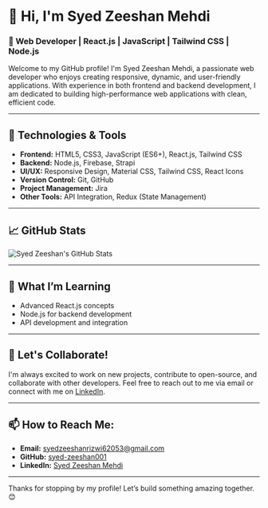 # 👋 Hi, I'm Syed Zeeshan Mehdi

### 🚀 Web Developer | React.js | JavaScript | Tailwind CSS | Node.js

Welcome to my GitHub profile! I'm Syed Zeeshan Mehdi, a passionate web developer who enjoys creating responsive, dynamic, and user-friendly applications. With experience in both frontend and backend development, I am dedicated to building high-performance web applications with clean, efficient code.

---

## 🔧 Technologies & Tools

- **Frontend:** HTML5, CSS3, JavaScript (ES6+), React.js, Tailwind CSS
- **Backend:** Node.js, Firebase, Strapi
- **UI/UX:** Responsive Design, Material CSS, Tailwind CSS, React Icons
- **Version Control:** Git, GitHub
- **Project Management:** Jira
- **Other Tools:** API Integration, Redux (State Management)

---

## 📈 GitHub Stats

![Syed Zeeshan's GitHub Stats](https://github-readme-stats.vercel.app/api?username=syed-zeeshan001&show_icons=true&theme=radical)

---

## 🌱 What I’m Learning

- Advanced React.js concepts
- Node.js for backend development
- API development and integration

---

## 🤝 Let's Collaborate!

I'm always excited to work on new projects, contribute to open-source, and collaborate with other developers. Feel free to reach out to me via email or connect with me on [LinkedIn](https://www.linkedin.com/in/syed-zeeshan-mehdi-611692249).

---

## 📫 How to Reach Me:

- **Email:** syedzeeshanrizwi62053@gmail.com
- **GitHub:** [syed-zeeshan001](https://github.com/syed-zeeshan001)
- **LinkedIn:** [Syed Zeeshan Mehdi](https://www.linkedin.com/in/syed-zeeshan-mehdi-611692249)

---

Thanks for stopping by my profile! Let’s build something amazing together. 😊



